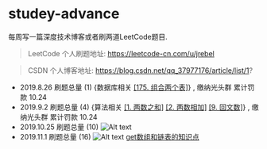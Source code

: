 # studey-advance
每周写一篇深度技术博客或者刷两道LeetCode题目.

> LeetCode 个人刷题地址: https://leetcode-cn.com/u/jrebel

> CSDN     个人博客地址: https://blog.csdn.net/qq_37977176/article/list/1?

+ 2019.8.26 刷题总量 (1) {数据库相关 <a href='https://leetcode-cn.com/problems/combine-two-tables/'>[175. 组合两个表]</a>} , 缴纳光头群 累计罚款 10.24 
+ 2019.9.2 刷题总量 (4) {算法相关 <a href='https://leetcode-cn.com/problems/two-sum/'>[1. 两数之和]</a>  <a href='https://leetcode-cn.com/problems/add-two-numbers/'>[2. 两数相加]</a>  <a href='https://leetcode-cn.com/problems/palindrome-number/'>[9. 回文数]</a>} , 缴纳光头群 累计罚款 10.24 
+ 2019.10.25 刷题总量 (10)
![Alt text](https://blog-cm.oss-cn-shenzhen.aliyuncs.com/leetcode/LeetCode.jpg)
+ 2019.11.1 刷题总量 (16)
![Alt text](https://blog-cm.oss-cn-shenzhen.aliyuncs.com/leetcode/LeetCode19.11.1.png)
[get数组和链表的知识点](https://coding.imooc.com/learn/questiondetail/148583.html "慕课网 HashMap相关")  
